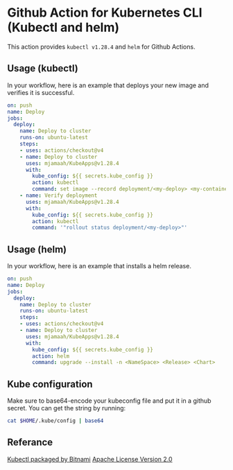 # Github Action for Kubernetes CLI (Kubectl and helm)

This action provides `kubectl v1.28.4` and `helm` for Github Actions.

## Usage (kubectl)

In your workflow, here is an example that deploys your new image and verifies it is successful.

```yaml
on: push
name: Deploy
jobs:
  deploy:
    name: Deploy to cluster
    runs-on: ubuntu-latest
    steps:
    - uses: actions/checkout@v4
    - name: Deploy to cluster
      uses: mjamaah/KubeApps@v1.28.4
      with:
        kube_config: ${{ secrets.kube_config }}
        action: kubectl
        command: set image --record deployment/<my-deploy> <my-container>=<my-image>:<new-tag>
    - name: Verify deployment
      uses: mjamaah/KubeApps@v1.28.4
      with:
        kube_config: ${{ secrets.kube_config }}
        action: kubectl
        command: '"rollout status deployment/<my-deploy>"'
```

## Usage (helm)

In your workflow, here is an example that installs a helm release.

```yaml
on: push
name: Deploy
jobs:
  deploy:
    name: Deploy to cluster
    runs-on: ubuntu-latest
    steps:
    - uses: actions/checkout@v4
    - name: Deploy to cluster
      uses: mjamaah/KubeApps@v1.28.4
      with:
        kube_config: ${{ secrets.kube_config }}
        action: helm
        command: upgrade --install -n <NameSpace> <Release> <Chart>
```


## Kube configuration

Make sure to base64-encode your kubeconfig file and put it in a github secret.  You can get the string by running:

```bash
cat $HOME/.kube/config | base64
```

## Referance

  [Kubectl packaged by Bitnami](https://github.com/bitnami/containers/tree/main/bitnami/kubectl)
  [Apache License Version 2.0](https://www.apache.org/licenses/LICENSE-2.0)

